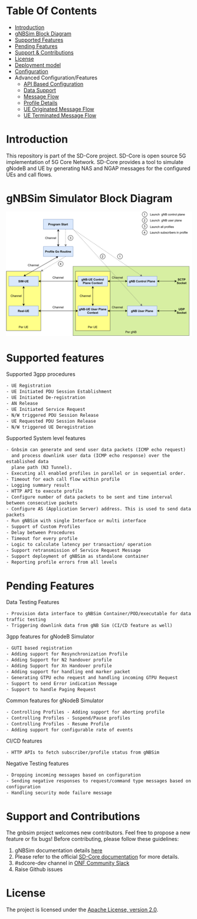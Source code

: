 <!--
SPDX-FileCopyrightText: 2022 Great Software Laboratory Pvt. Ltd
SPDX-FileCopyrightText: 2021 Open Networking Foundation <info@opennetworking.org>
SPDX-License-Identifier: Apache-2.0

-->
# Table Of Contents
  * [Introduction](#Introduction)
  * [gNBSim Block Diagram](#gnbsim-simulator-block-diagram)
  * [Supported Features](#supported-features)
  * [Pending Features](#pending-features)
  * [Support & Contributions](#Support-and-contributions)
  * [License](#license)
  * [Deployment model](/docs/deployment.md)
  * [Configuration](/docs/config.md)
  * Advanced Configuration/Features
    * [API Based Configuration](/docs/apis.md)
    * [Data Support](/docs/data.md)
    * [Message Flow](/docs/gnbsim_flow.md)
    * [Profile Details](/docs/profile_manager_design.md)
    * [UE Originated Message Flow](/docs/ue_originated_flow.md)
    * [UE Terminated Message Flow](/docs/ue_terminated_flow.md)


# Introduction

This repository is part of the SD-Core project. SD-Core is open source 5G implementation of 5G Core Network. 
SD-Core provides a tool to simulate gNodeB and UE by generating NAS and NGAP messages for the configured UEs
and call flows.

# gNBSim Simulator Block Diagram

![gNBSim](/docs/images/gnbsim_flow_diagram.png)


# Supported features

   Supported 3gpp procedures

    - UE Registration
    - UE Initiated PDU Session Establishment
    - UE Initiated De-registration
    - AN Release
    - UE Initiated Service Request
    - N/W triggered PDU Session Release
    - UE Requested PDU Session Release
    - N/W triggered UE Deregistration


   Supported System level features

    - Gnbsim can generate and send user data packets (ICMP echo request)
      and process downlink user data (ICMP echo response) over the established data
      plane path (N3 Tunnel).
    - Executing all enabled profiles in parallel or in sequential order.
    - Timeout for each call flow within profile
    - Logging summary result
    - HTTP API to execute profile
    - Configure number of data packets to be sent and time interval between consecutive packets
    - Configure AS (Application Server) address. This is used to send data packets
    - Run gNBSim with single Interface or multi interface
    - Support of Custom Profiles
    - Delay between Procedures
    - Timeout for every profile
    - Logic to calculate latency per transaction/ operation
    - Support retransmission of Service Request Message
    - Support deployment of gNBSim as standalone container
    - Reporting profile errors from all levels

# Pending Features

   Data Testing Features

    - Provision data interface to gNBSim Container/POD/executable for data traffic testing
    - Triggering downlink data from gNB Sim (CI/CD feature as well)

   3gpp features for gNodeB Simulator
 
    - GUTI based registration
    - Adding support for Resynchronization Profile
    - Adding Support for N2 handover profile
    - Adding Support for Xn Handover profile
    - Adding support for handling end marker packet
    - Generating GTPU echo request and handling incoming GTPU Request
    - Support to send Error indication Message
    - Support to handle Paging Request

   Common features for gNodeB Simulator

    - Controlling Profiles - Adding support for aborting profile
    - Controlling Profiles - Suspend/Pause profiles
    - Controlling Profiles - Resume Profile
    - Adding support for configurable rate of events
    
   CI/CD features
 
    - HTTP APIs to fetch subscriber/profile status from gNBSim

   Negative Testing features

    - Dropping incoming messages based on configuration
    - Sending negative responses to request/command type messages based on configuration
    - Handling security mode failure message
    

# Support and Contributions

The gnbsim project welcomes new contributors. Feel free to propose a new feature or fix bugs!
Before contributing, please follow these guidelines:

1. gNBSim documentation details [here](./docs/README.md)
2. Please refer to the official [SD-Core documentation](https://docs.sd-core.opennetworking.org/master/developer/gnbsim.html#gnb-simulator) for more details.
3. #sdcore-dev channel in [ONF Community Slack](https://onf-community.slack.com/)
4. Raise Github issues

# License

The project is licensed under the [Apache License, version 2.0](./LICENSES/Apache-2.0.txt).
